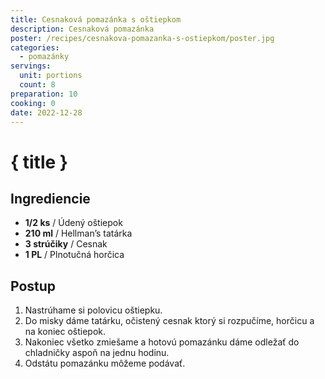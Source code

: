 ```yaml
---
title: Cesnaková pomazánka s oštiepkom
description: Cesnaková pomazánka
poster: /recipes/cesnakova-pomazanka-s-ostiepkom/poster.jpg
categories:
  - pomazánky
servings:
  unit: portions
  count: 8
preparation: 10
cooking: 0
date: 2022-12-28
---
```


# { title }

## Ingrediencie

- **1/2 ks** / Údený oštiepok
- **210 ml** / Hellman’s tatárka
- **3 strúčiky** / Cesnak
- **1 PL** / Plnotučná horčica

## Postup

1. Nastrúhame si polovicu oštiepku.
2. Do misky dáme tatárku, očistený cesnak ktorý si rozpučíme, horčicu a na koniec oštiepok.
3. Nakoniec všetko zmiešame a hotovú pomazánku dáme odležať do chladničky aspoň na jednu hodinu.
4. Odstátu pomazánku môžeme podávať.
